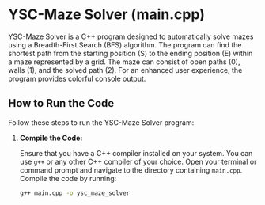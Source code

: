 # YSC-Maze Solver (main.cpp)

YSC-Maze Solver is a C++ program designed to automatically solve mazes using a Breadth-First Search (BFS) algorithm. The program can find the shortest path from the starting position (S) to the ending position (E) within a maze represented by a grid. The maze can consist of open paths (0), walls (1), and the solved path (2). For an enhanced user experience, the program provides colorful console output.

## How to Run the Code

Follow these steps to run the YSC-Maze Solver program:

1. **Compile the Code:**

   Ensure that you have a C++ compiler installed on your system. You can use `g++` or any other C++ compiler of your choice. Open your terminal or command prompt and navigate to the directory containing `main.cpp`. Compile the code by running:

   ```bash
   g++ main.cpp -o ysc_maze_solver
